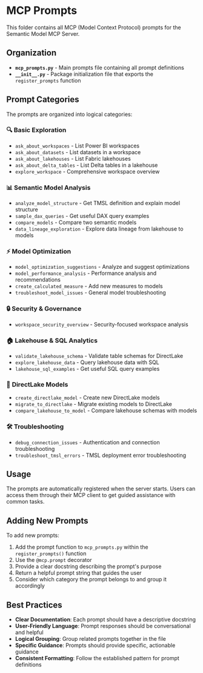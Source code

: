 # MCP Prompts

This folder contains all MCP (Model Context Protocol) prompts for the Semantic Model MCP Server.

## Organization

- **`mcp_prompts.py`** - Main prompts file containing all prompt definitions
- **`__init__.py`** - Package initialization file that exports the `register_prompts` function

## Prompt Categories

The prompts are organized into logical categories:

### 🔍 **Basic Exploration**
- `ask_about_workspaces` - List Power BI workspaces
- `ask_about_datasets` - List datasets in a workspace
- `ask_about_lakehouses` - List Fabric lakehouses
- `ask_about_delta_tables` - List Delta tables in a lakehouse
- `explore_workspace` - Comprehensive workspace overview

### 📊 **Semantic Model Analysis**
- `analyze_model_structure` - Get TMSL definition and explain model structure
- `sample_dax_queries` - Get useful DAX query examples
- `compare_models` - Compare two semantic models
- `data_lineage_exploration` - Explore data lineage from lakehouse to models

### ⚡ **Model Optimization**
- `model_optimization_suggestions` - Analyze and suggest optimizations
- `model_performance_analysis` - Performance analysis and recommendations
- `create_calculated_measure` - Add new measures to models
- `troubleshoot_model_issues` - General model troubleshooting

### 🔒 **Security & Governance**
- `workspace_security_overview` - Security-focused workspace analysis

### 🏠 **Lakehouse & SQL Analytics**
- `validate_lakehouse_schema` - Validate table schemas for DirectLake
- `explore_lakehouse_data` - Query lakehouse data with SQL
- `lakehouse_sql_examples` - Get useful SQL query examples

### 🚀 **DirectLake Models**
- `create_directlake_model` - Create new DirectLake models
- `migrate_to_directlake` - Migrate existing models to DirectLake
- `compare_lakehouse_to_model` - Compare lakehouse schemas with models

### 🛠️ **Troubleshooting**
- `debug_connection_issues` - Authentication and connection troubleshooting
- `troubleshoot_tmsl_errors` - TMSL deployment error troubleshooting

## Usage

The prompts are automatically registered when the server starts. Users can access them through their MCP client to get guided assistance with common tasks.

## Adding New Prompts

To add new prompts:

1. Add the prompt function to `mcp_prompts.py` within the `register_prompts()` function
2. Use the `@mcp.prompt` decorator
3. Provide a clear docstring describing the prompt's purpose
4. Return a helpful prompt string that guides the user
5. Consider which category the prompt belongs to and group it accordingly

## Best Practices

- **Clear Documentation**: Each prompt should have a descriptive docstring
- **User-Friendly Language**: Prompt responses should be conversational and helpful
- **Logical Grouping**: Group related prompts together in the file
- **Specific Guidance**: Prompts should provide specific, actionable guidance
- **Consistent Formatting**: Follow the established pattern for prompt definitions
